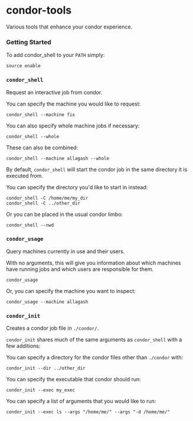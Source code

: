 # condor-tools
Various tools that enhance your condor experience.

### Getting Started
To add condor_shell to your `PATH` simply:
```
source enable
```

### `condor_shell`
Request an interactive job from condor.

You can specify the machine you would like to request:
```
condor_shell --machine fix
```

You can also specify whole machine jobs if necessary:
```
condor_shell --whole
```

These can also be combined:
```
condor_shell --machine allagash --whole
```


By default, `condor_shell` will start the condor job in the same directory it is executed from.

You can specify the directory you'd like to start in instead:
```
condor_shell -C /home/me/my_dir
condor_shell -C ../other_dir
```

Or you can be placed in the usual condor limbo:
```
condor_shell --nwd
```

### `condor_usage`
Query machines currently in use and their users.

With no arguments, this will give you information about which machines have running jobs and which users are responsible for them. 
```
condor_usage
```

Or, you can specify the machine you want to inspect:
```
condor_usage --machine allagash
```

### `condor_init`
Creates a condor job file in `./condor/`.

`condor_init` shares much of the same arguments as `condor_shell` with a few additions:

You can specify a directory for the condor files other than `./condor` with:
```
condor_init --dir ../other_dir
```

You can specify the executable that condor should run:
```
condor_init --exec my_exec
```

You can specify a list of arguments that you would like to run:
```
condor_init --exec ls --args "/home/me/" --args "-d /home/me/"
```
